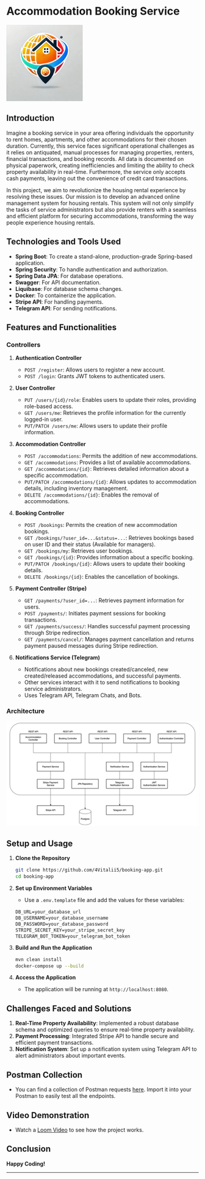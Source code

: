 # Accommodation Booking Service

<img src="src/main/resources/templates/Accommodation Booking Service logo.png" alt="Project Logo" width="200"/>

## Introduction

Imagine a booking service in your area offering individuals the opportunity to rent homes, apartments, and other accommodations for their chosen duration. Currently, this service faces significant operational challenges as it relies on antiquated, manual processes for managing properties, renters, financial transactions, and booking records. All data is documented on physical paperwork, creating inefficiencies and limiting the ability to check property availability in real-time. Furthermore, the service only accepts cash payments, leaving out the convenience of credit card transactions.

In this project, we aim to revolutionize the housing rental experience by resolving these issues. Our mission is to develop an advanced online management system for housing rentals. This system will not only simplify the tasks of service administrators but also provide renters with a seamless and efficient platform for securing accommodations, transforming the way people experience housing rentals.

## Technologies and Tools Used

- **Spring Boot**: To create a stand-alone, production-grade Spring-based application.
- **Spring Security**: To handle authentication and authorization.
- **Spring Data JPA**: For database operations.
- **Swagger**: For API documentation.
- **Liquibase**: For database schema changes.
- **Docker**: To containerize the application.
- **Stripe API**: For handling payments.
- **Telegram API**: For sending notifications.

## Features and Functionalities

### Controllers

1. **Authentication Controller**
    - `POST /register`: Allows users to register a new account.
    - `POST /login`: Grants JWT tokens to authenticated users.

2. **User Controller**
    - `PUT /users/{id}/role`: Enables users to update their roles, providing role-based access.
    - `GET /users/me`: Retrieves the profile information for the currently logged-in user.
    - `PUT/PATCH /users/me`: Allows users to update their profile information.

3. **Accommodation Controller**
    - `POST /accommodations`: Permits the addition of new accommodations.
    - `GET /accommodations`: Provides a list of available accommodations.
    - `GET /accommodations/{id}`: Retrieves detailed information about a specific accommodation.
    - `PUT/PATCH /accommodations/{id}`: Allows updates to accommodation details, including inventory management.
    - `DELETE /accommodations/{id}`: Enables the removal of accommodations.

4. **Booking Controller**
    - `POST /bookings`: Permits the creation of new accommodation bookings.
    - `GET /bookings/?user_id=...&status=...`: Retrieves bookings based on user ID and their status (Available for managers).
    - `GET /bookings/my`: Retrieves user bookings.
    - `GET /bookings/{id}`: Provides information about a specific booking.
    - `PUT/PATCH /bookings/{id}`: Allows users to update their booking details.
    - `DELETE /bookings/{id}`: Enables the cancellation of bookings.

5. **Payment Controller (Stripe)**
    - `GET /payments/?user_id=...`: Retrieves payment information for users.
    - `POST /payments/`: Initiates payment sessions for booking transactions.
    - `GET /payments/success/`: Handles successful payment processing through Stripe redirection.
    - `GET /payments/cancel/`: Manages payment cancellation and returns payment paused messages during Stripe redirection.

6. **Notifications Service (Telegram)**
    - Notifications about new bookings created/canceled, new created/released accommodations, and successful payments.
    - Other services interact with it to send notifications to booking service administrators.
    - Uses Telegram API, Telegram Chats, and Bots.

### Architecture

![Architecture](src/main/resources/templates/architecture.png)

## Setup and Usage

1. **Clone the Repository**

    ```bash
    git clone https://github.com/4Vitalii5/booking-app.git
    cd booking-app
    ```

2. **Set up Environment Variables**

    - Use a `.env.template` file and add the values for these variables:
    ```plaintext
    DB_URL=your_database_url
    DB_USERNAME=your_database_username
    DB_PASSWORD=your_database_password
    STRIPE_SECRET_KEY=your_stripe_secret_key
    TELEGRAM_BOT_TOKEN=your_telegram_bot_token
    ```

3. **Build and Run the Application**

    ```bash
    mvn clean install
    docker-compose up --build
    ```

4. **Access the Application**

    - The application will be running at `http://localhost:8080`.

## Challenges Faced and Solutions

1. **Real-Time Property Availability**: Implemented a robust database schema and optimized queries to ensure real-time property availability.
2. **Payment Processing**: Integrated Stripe API to handle secure and efficient payment transactions.
3. **Notification System**: Set up a notification system using Telegram API to alert administrators about important events.

## Postman Collection

- You can find a collection of Postman requests [here](./postman/collection.json). Import it into your Postman to easily test all the endpoints.

## Video Demonstration

- Watch a [Loom Video](https://www.loom.com/share/your_video_link) to see how the project works.

## Conclusion

**Happy Coding!**

---
